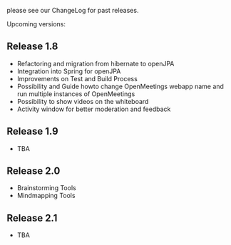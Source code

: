 please see our ChangeLog for past releases.

Upcoming versions:

## Release 1.8 ##

  * Refactoring and migration from hibernate to openJPA
  * Integration into Spring for openJPA
  * Improvements on Test and Build Process
  * Possibility and Guide howto change OpenMeetings webapp name and run multiple instances of OpenMeetings
  * Possibility to show videos on the whiteboard
  * Activity window for better moderation and feedback

## Release 1.9 ##

  * TBA

## Release 2.0 ##

  * Brainstorming Tools
  * Mindmapping Tools

## Release 2.1 ##

  * TBA